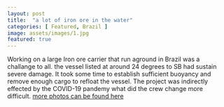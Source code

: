 ```yaml
---
layout: post
title:  "a lot of iron ore in the water"
categories: [ Featured, Brazil ]
image: assets/images/1.jpg
featured: true
---
```

Working on a large Iron ore carrier that run aground in Brazil was a challange to all. the vessel listed at around 24 degrees to SB had sustain severe damage. It took some time to establish sufficient buoyancy and remove enough cargo to refloat the vessel. The project was indirectly effected by the COVID-19 pandemy what did the crew change more difficult.  <a href="#">more photos can be found here</a> 